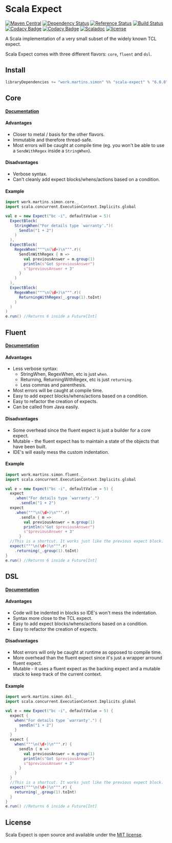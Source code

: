 # Scala Expect
[![Maven Central](https://maven-badges.herokuapp.com/maven-central/work.martins.simon/scala-expect_2.12/badge.svg?maxAge=604800)](https://maven-badges.herokuapp.com/maven-central/work.martins.simon/scala-expect_2.12)
[![Dependency Status](https://www.versioneye.com/java/work.martins.simon:scala-expect_2.12/badge.svg?style=plastic&maxAge=604800)](https://www.versioneye.com/java/work.martins.simon:scala-expect_2.12/)
[![Reference Status](https://www.versioneye.com/java/work.martins.simon:scala-expect_2.12/reference_badge.svg?style=plastic&maxAge=604800)](https://www.versioneye.com/java/work.martins.simon:scala-expect_2.12/references)
[![Build Status](https://travis-ci.org/Lasering/scala-expect.svg?branch=master&style=plastic&maxAge=604800)](https://travis-ci.org/Lasering/scala-expect)
[![Codacy Badge](https://api.codacy.com/project/badge/coverage/74ba0150f4034c8294e66f6b97a2f69f)](https://www.codacy.com/app/IST-DSI/scala-expect)
[![Codacy Badge](https://api.codacy.com/project/badge/grade/74ba0150f4034c8294e66f6b97a2f69f)](https://www.codacy.com/app/IST-DSI/scala-expect)
[![Scaladoc](http://javadoc-badge.appspot.com/work.martins.simon/scala-expect_2.12.svg?label=scaladoc&style=plastic&maxAge=604800)](https://lasering.github.io/scala-expect/latest/api/work/martins/simon/expect/index.html)
[![license](http://img.shields.io/:license-MIT-blue.svg)](LICENSE)

A Scala implementation of a very small subset of the widely known TCL expect.

Scala Expect comes with three different flavors: `core`, `fluent` and `dsl`.

## Install
```scala
libraryDependencies += "work.martins.simon" %% "scala-expect" % "6.0.0"
```

## Core
#### [Documentation](../../wiki/Core)
#### Advantages
* Closer to metal / basis for the other flavors.
* Immutable and therefore thread-safe.
* Most errors will be caught at compile time (eg. you won't be able to use a `SendWithRegex` inside a `StringWhen`).

#### Disadvantages
* Verbose syntax.
* Can't cleanly add expect blocks/whens/actions based on a condition.

#### Example
```scala
import work.martins.simon.core._
import scala.concurrent.ExecutionContext.Implicits.global

val e = new Expect("bc -i", defaultValue = 5)(
  ExpectBlock(
    StringWhen("For details type `warranty'.")(
      Sendln("1 + 2")
    )
  ),
  ExpectBlock(
    RegexWhen("""\n(\d+)\n""".r)(
      SendlnWithRegex { m =>
        val previousAnswer = m.group(1)
        println(s"Got $previousAnswer")
        s"$previousAnswer + 3"
      }
    )
  ),
  ExpectBlock(
	RegexWhen("""\n(\d+)\n""".r)(
	  ReturningWithRegex(_.group(1).toInt)
	)
  )
)
e.run() //Returns 6 inside a Future[Int]
```

## Fluent
#### [Documentation](../../wiki/Fluent)
#### Advantages
* Less verbose syntax:
  * StringWhen, RegexWhen, etc is just `when`.
  * Returning, ReturningWithRegex, etc is just `returning`.
  * Less commas and parenthesis.
* Most errors will be caught at compile time.
* Easy to add expect blocks/whens/actions based on a condition.
* Easy to refactor the creation of expects.
* Can be called from Java easily.

#### Disadvantages
* Some overhead since the fluent expect is just a builder for a core expect.
* Mutable - the fluent expect has to maintain a state of the objects that have been built.
* IDE's will easily mess the custom indentation.

#### Example
```scala
import work.martins.simon.fluent._
import scala.concurrent.ExecutionContext.Implicits.global

val e = new Expect("bc -i", defaultValue = 5) {
  expect
    .when("For details type `warranty'.")
      .sendln("1 + 2")
  expect
    .when("""\n(\d+)\n""".r)
      .sendln { m =>
        val previousAnswer = m.group(1)
        println(s"Got $previousAnswer")
        s"$previousAnswer + 3"
      }
  //This is a shortcut. It works just like the previous expect block.
  expect("""\n(\d+)\n""".r)
    .returning(_.group(1).toInt)
}
e.run() //Returns 6 inside a Future[Int]
```

## DSL
#### [Documentation](../../wiki/DSL)
#### Advantages
* Code will be indented in blocks so IDE's won't mess the indentation.
* Syntax more close to the TCL expect.
* Easy to add expect blocks/whens/actions based on a condition.
* Easy to refactor the creation of expects.

#### Disadvantages
* Most errors will only be caught at runtime as opposed to compile time.
* More overhead than the fluent expect since it's just a wrapper arround fluent expect.
* Mutable - it uses a fluent expect as the backing expect and a mutable stack to keep track of the current context.

#### Example
```scala
import work.martins.simon.dsl._
import scala.concurrent.ExecutionContext.Implicits.global

val e = new Expect("bc -i", defaultValue = 5) {
  expect {
    when("For details type `warranty'.") {
      sendln("1 + 2")
    }
  }
  expect {
    when("""\n(\d+)\n""".r) {
      sendln { m =>
        val previousAnswer = m.group(1)
        println(s"Got $previousAnswer")
        s"$previousAnswer + 3"
      }
    }
  }
  //This is a shortcut. It works just like the previous expect block.
  expect("""\n(\d+)\n""".r) {
    returning(_.group(1).toInt)
  }
}
e.run() //Returns 6 inside a Future[Int]
```

## License
Scala Expect is open source and available under the [MIT license](LICENSE).
